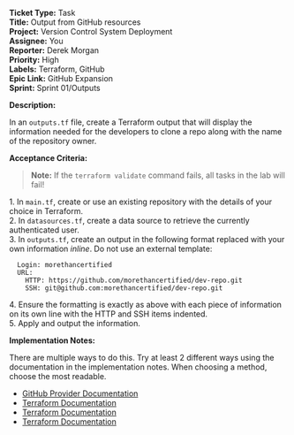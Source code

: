 **Ticket Type:** Task  
**Title:** Output from GitHub resources  
**Project:** Version Control System Deployment  
**Assignee:** You  
**Reporter:** Derek Morgan  
**Priority:** High  
**Labels:** Terraform, GitHub  
**Epic Link:** GitHub Expansion  
**Sprint:** Sprint 01/Outputs

**Description:**

In an `outputs.tf` file, create a Terraform output that will display the information needed for the developers to clone a repo along with the name of the repository owner.

**Acceptance Criteria:**

> **Note:** If the `terraform validate` command fails, all tasks in the lab will fail!

1\. In `main.tf`, create or use an existing repository with the details of your choice in Terraform.  
2\. In `datasources.tf`, create a data source to retrieve the currently authenticated user.   
3\. In `outputs.tf`, create an output in the following format replaced with your own information *inline*. Do not use an external template:

```
  Login: morethancertified
  URL: 
    HTTP: https://github.com/morethancertified/dev-repo.git
    SSH: git@github.com:morethancertified/dev-repo.git

```

4\. Ensure the formatting is exactly as above with each piece of information on its own line with the HTTP and SSH items indented.   
5\. Apply and output the information. 

**Implementation Notes:**

There are multiple ways to do this. Try at least 2 different ways using the documentation in the implementation notes. When choosing a method, choose the most readable. 

- <a href="https://registry.terraform.io/providers/integrations/github/latest/docs" target="_blank">GitHub Provider Documentation</a>  
- <a href="https://developer.hashicorp.com/terraform/language/values/outputs" target="_blank">Terraform Documentation</a>  
- <a href="https://developer.hashicorp.com/terraform/language/expressions/strings#heredoc-strings" target="_blank">Terraform Documentation</a>  
- <a href="https://developer.hashicorp.com/terraform/language/expressions/strings#escape-sequences" target="_blank">Terraform Documentation</a>
